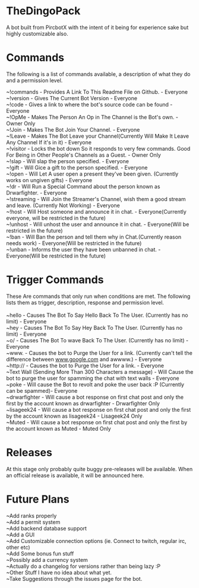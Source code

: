 TheDingoPack
=======

A bot built from PircbotX with the intent of it being for experience sake but highly customizable also.

Commands
==========
The following is a list of commands available, a description of what they do and a permission level. <br />

~!commands - Provides A Link To This Readme File on Github. - Everyone <br />
~!version - Gives The Current Bot Version - Everyone <br />
~!code - Gives a link to where the bot's source code can be found - Everyone <br />
~!OpMe - Makes The Person An Op in The Channel is the Bot's own. - Owner Only <br />
~!Join - Makes The Bot Join Your Channel. - Everyone <br />
~!Leave - Makes The Bot Leave your Channel(Currently Will Make It Leave Any Channel If it's in it) - Everyone <br />
~!visitor - Locks the bot down So it responds to very few commands. Good For Being in Other People's Channels as a Guest. - Owner Only <br />
~!slap <username> - Will slap the person specified. - Everyone <br />
~!gift <username> - Will Gice a gift to the person specified. - Everyone <br />
~!open - Will Let A user open a present they've been given. (Currently works on ungiven gifts) - Everyone <br />
~!dr - Will Run a Special Command about the person known as Drwarfighter. - Everyone <br />
~!streaming <username> - Will Join the Streamer's Channel, wish them a good stream and leave. (Currently Not Working) - Everyone <br />
~!host <username> - Will Host someone and announce it in chat. - Everyone(Currently everyone, will be restricted in the future) <br />
~!unhost <usename> - Will unhost the user and announce it in chat. - Everyone(Will be restricted in the future) <br />
~!ban <username> <reason> - Will Ban the person and tell them why in Chat.(Currently reason needs work) - Everyone(Will be restricted in the future) <br />
~!unban <username> - Informs the user they have been unbanned in chat. - Everyone(Will be restricted in the future) <br />

Trigger Commands
==================
These Are commands that only run when conditions are met. The following lists them as trigger, description, response and permission level. <br /> <br />
~hello - Causes The Bot To Say Hello Back To The User. (Currently has no limit) - Everyone <br />
~hey - Causes The Bot To Say Hey Back To The User. (Currently has no limit) - Everyone <br />
~o/ - Causes The Bot To wave Back To The User. (Currently has no limit) - Everyone <br />
~www. - Causes the bot to Purge the User for a link. (Currently can't tell the difference between www.google.com and awwww.) - Everyone <br />
~http:// - Causes the bot to Purge the User for a link. - Everyone <br />
~Text Wall (Sending More Than 300 Characters a message) - Will Cause the bot to purge the user for spamming the chat with text walls - Everyone <br />
~poke - Will cause the Bot to revolt and poke the user back :P (Currently can be spammed)- Everyone <br />
~drwarfighter - Will cause a bot response on first chat post and only the first by the account known as drwarfighter - Drwarfighter Only <br />
~lisageek24 - Will cause a bot response on first chat post and only the first by the account known as lisageek24 - Lisageek24 Only <br />
~Muted - Will cause a bot response on first chat post and only the first by the account known as Muted - Muted Only <br />

Releases
===========================
At this stage only probably quite buggy pre-releases will be available. When an official release is available, it will be announced here.

Future Plans
==========================
~Add ranks properly <br />
~Add a permit system <br />
~Add backend database support <br />
~Add a GUI <br />
~Add Customizable connection options (ie. Connect to twitch, regular irc, other etc) <br />
~Add Some bonus fun stuff <br />
~Possibly add a currency system <br />
~Actually do a changelog for versions rather than being lazy :P <br />
~Other Stuff I have no idea about what yet. <br />
~Take Suggestions through the issues page for the bot. <br />
